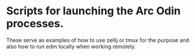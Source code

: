 # Scripts for launching the Arc Odin processes.

These serve as examples of how to use zellij or tmux for the purpose 
and also how to run edm locally when working remotely.